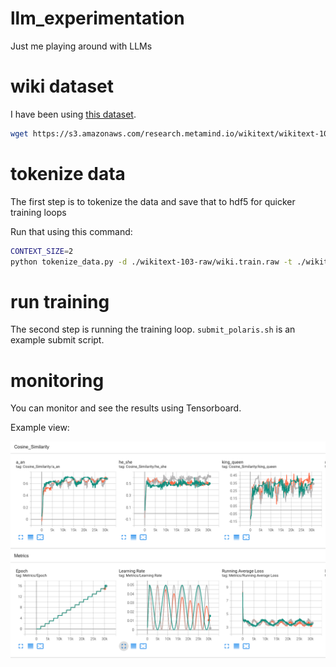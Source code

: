 # llm_experimentation
Just me playing around with LLMs

# wiki dataset
I have been using [this dataset](https://blog.salesforceairesearch.com/the-wikitext-long-term-dependency-language-modeling-dataset/).
```bash 
wget https://s3.amazonaws.com/research.metamind.io/wikitext/wikitext-103-v1.zip
```

# tokenize data
The first step is to tokenize the data and save that to hdf5 for quicker training loops

Run that using this command:
```bash
CONTEXT_SIZE=2
python tokenize_data.py -d ./wikitext-103-raw/wiki.train.raw -t ./wikitext-103-raw/wiki.train.raw.json -o ./wikitext-103-raw/wiki.train.raw.tokens.symmetric.c2.h5 -c ${CONTEXT_SIZE} -s
```


# run training

The second step is running the training loop.
`submit_polaris.sh` is an example submit script.


# monitoring

You can monitor and see the results using Tensorboard.

Example view:

![tensorboard](tensorboard.png)
